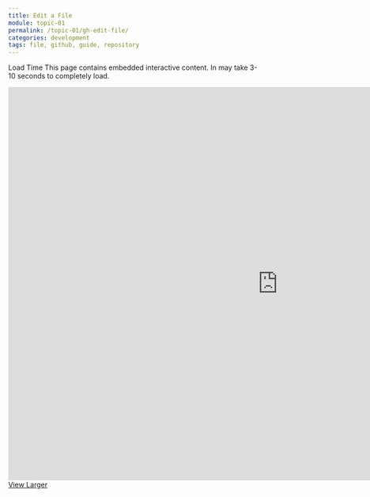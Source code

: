 ```yaml
---
title: Edit a File
module: topic-01
permalink: /topic-01/gh-edit-file/
categories: development
tags: file, github, guide, repository
---
```


<div class="divider-heading"></div>


<span class="label label-warning">Load Time</span> This page contains embedded interactive content. In may take 3-10 seconds to completely load.

<iframe src="https://h5p.org/h5p/embed/412468" width="1090" height="794" frameborder="0" allowfullscreen="allowfullscreen"></iframe>
<a href="https://h5p.org/node/412468" class="btn btn-default btn-xs" target="_blank">View Larger</a>
